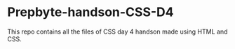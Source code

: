 # Prepbyte-handson-CSS-D4
This repo contains all the files of CSS day 4 handson made using HTML and CSS.

